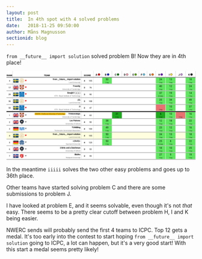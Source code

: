 ```yaml
---
layout: post
title:  In 4th spot with 4 solved problems
date:   2018-11-25 09:50:00
author: Måns Magnusson
sectionid: blog
---
```


`from __future__ import solution` solved problem B! Now they are in 4th place!

![score board](/assets/imgs/181125/scoreboard-50min.png)

In the meantime `iiiii` solves the two other easy problems and goes up to 36th place.

Other teams have started solving problem C and there are some submissions to problem J.

I have looked at problem E, and it seems solvable, even though it's not _that_ easy. There seems to be a pretty clear cutoff between problem H, I and K being easier.

NWERC sends will probably send the first 4 teams to ICPC. Top 12 gets a medal. It's too early into the contest to start hoping `from __future__ import solution` going to ICPC, a lot can happen, but it's a very good start! With this start a medal seems pretty likely!
